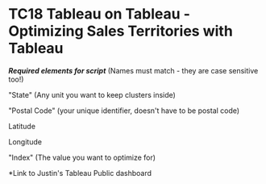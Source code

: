 # TC18 Tableau on Tableau - Optimizing Sales Territories with Tableau

***Required elements for script***
(Names must match - they are case sensitive too!)

"State" (Any unit you want to keep clusters inside)

"Postal Code" (your unique identifier, doesn't have to be postal code)

Latitude

Longitude

"Index" (The value you want to optimize for)

*Link to Justin's Tableau Public dashboard


